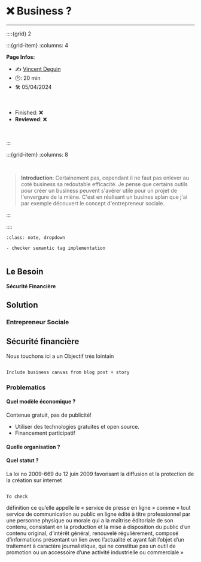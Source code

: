 # ❌ Business ?

***

::::{grid} 2

:::{grid-item}
:columns: 4

<div id="colour">
    
<strong>Page Infos:</strong>    
   
    
- ✍️ [Vincent Deguin](https://deugz.github.io/nb-profile/_build/html/intro.html )
- 🕑: 20 min <br>
- 🛠️ 05/04/2024 <br> 
<br>
      
- Finished: ❌    <br>   
- **Reviewed**: ❌<br>


</div>


<br>



:::

:::{grid-item}
:columns: 8

<br>

> **Introduction**: Certainement pas, cependant il ne faut pas enlever au coté business sa redoutable efficacité. Je pense que certains outils pour créer un business peuvent s'avérer utile pour un projet de l'envergure de la miène. C'est en réalisant un busines splan que j'ai par exemple découvert le concept d'entrepreneur sociale.
    


:::

::::

```{admonition} To do
:class: note, dropdown

- checker semantic tag implementation


```

## Le Besoin

<p class="emphase2"><strong> Sécurité Financière</strong></p>


## Solution


### Entrepreneur Sociale


## Sécurité financière

<p class="emphase"> Nous touchons ici a un Objectif très lointain</p>


```{note}

Include business canvas from blog post + story

```


### Problematics

#### Quel modèle économique ?

Contenue gratuit, pas de publicité!

- Utiliser des technologies gratuites et open source. 
- Financement participatif

#### Quelle organisation ?


#### Quel statut ?

La loi no 2009-669 du 12 juin 2009 favorisant la diffusion et la protection de la création sur internet

```{note}

To check

```

définition ce qu’elle appelle le « service de presse en ligne » comme « tout service de communication au public en ligne édité à titre professionnel par une personne physique ou morale qui a la maîtrise éditoriale de son contenu, consistant en la production et la mise à disposition du public d’un contenu original, d’intérêt général, renouvelé régulièrement, composé d’informations présentant un lien avec l’actualité et ayant fait l’objet d’un traitement à caractère journalistique, qui ne constitue pas un outil de promotion ou un accessoire d’une activité industrielle ou commerciale »

